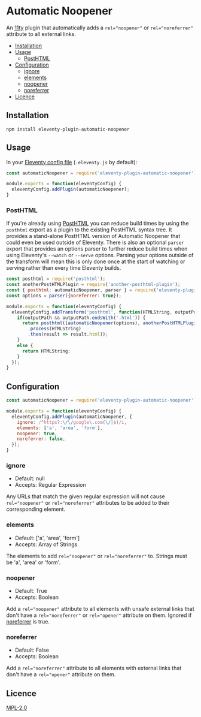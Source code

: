 # Automatic Noopener
An [11ty](https://www.11ty.dev/) plugin that automatically adds a `rel="noopener"` or `rel="noreferrer"` attribute to all external links.


- [Installation](#installation)
- [Usage](#usage)
  - [PostHTML](#posthtml)
- [Configuration](#configuration)
  - [ignore](#ignore)
  - [elements](#elements)
  - [noopener](#noopener)
  - [noreferrer](#noreferrer)
- [Licence](#licence)


## Installation

```shell
npm install eleventy-plugin-automatic-noopener
```


## Usage

In your [Eleventy config file](https://www.11ty.dev/docs/config/) (`.eleventy.js` by default):
```js
const automaticNoopener = require('eleventy-plugin-automatic-noopener');

module.exports = function(eleventyConfig) {
  eleventyConfig.addPlugin(automaticNoopener);
}
```


### PostHTML
If you're already using [PostHTML](https://posthtml.org/) you can reduce build times by using the `posthtml` export as a plugin to the existing PostHTML syntax tree. It provides a stand-alone PostHTML version of Automatic Noopener that could even be used outside of Eleventy. There is also an optional `parser` export that provides an options parser to further reduce build times when using Eleventy's `--watch` or `--serve` options. Parsing your options outside of the transform will mean this is only done once at the start of watching or serving rather than every time Eleventy builds.

```js
const posthtml = require('posthtml');
const anotherPostHTMLPlugin = require('another-posthtml-plugin');
const { posthtml: automaticNoopener, parser } = require('eleventy-plugin-automatic-noopener');
const options = parser({noreferrer: true});

module.exports = function(eleventyConfig) {
  eleventyConfig.addTransform('posthtml', function(HTMLString, outputPath) {
    if(outputPath && outputPath.endsWith('.html')) {
      return posthtml([automaticNoopener(options), anotherPostHTMLPlugin()])
        .process(HTMLString)
        .then(result => result.html));
    }
    else {
      return HTMLString;
    }
  });
}
```


## Configuration
```js
const automaticNoopener = require('eleventy-plugin-automatic-noopener');

module.exports = function(eleventyConfig) {
  eleventyConfig.addPlugin(automaticNoopener, {
    ignore: /^https?:\/\/google\.com(\/|$)/i,
    elements: ['a', 'area', 'form'],
    noopener: true,
    noreferrer: false,
  });
}
```


### ignore
- Default: null
- Accepts: Regular Expression

Any URLs that match the given regular expression will not cause `rel="noopener"` or `rel="noreferrer"` attributes to be added to their corresponding element.


### elements
- Default: ['a', 'area', 'form']
- Accepts: Array of Strings

The elements to add `rel="noopener"` or `rel="noreferrer"` to. Strings must be 'a', 'area' or 'form'.


### noopener
- Default: True
- Accepts: Boolean

Add a `rel="noopener"` attribute to all elements with unsafe external links that don't have a `rel="noreferrer"` or `rel="opener"` attribute on them. Ignored if [noreferrer](#noreferrer) is true.


### noreferrer
- Default: False
- Accepts: Boolean

Add a `rel="noreferrer"` attribute to all elements with external links that don't have a `rel="opener"` attribute on them.


## Licence
[MPL-2.0](https://choosealicense.com/licenses/mpl-2.0/)
